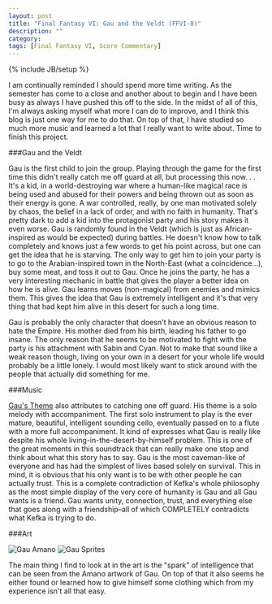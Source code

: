 ```yaml
---
layout: post
title: "Final Fantasy VI: Gau and the Veldt (FFVI-8)"
description: ""
category: 
tags: [Final Fantasy VI, Score Commentary]
---
```

{% include JB/setup %}

I am continually reminded I should spend more time writing. As the semester has come to a close and another about to begin and I have been busy as always I have pushed this off to the side. In the midst of all of this, I'm always asking myself what more I can do to improve, and I think this blog is just one way for me to do that. On top of that, I have studied so much more music and learned a lot that I really want to write about. Time to finish this project.

###Gau and the Veldt

Gau is the first child to join the group. Playing through the game for the first time this didn't really catch me off guard at all, but processing this now. . . It's a kid, in a world-destroying war where a human-like magical race is being used and abused for their powers and being thrown out as soon as their energy is gone. A war controlled, really, by one man motivated solely by chaos, the belief in a lack of order, and with no faith in humanity. That's pretty dark to add a kid into the protagonist party and his story makes it even worse. Gau is randomly found in the Veldt (which is just as African-inspired as would be expected) during battles. He doesn't know how to talk completely and knows just a few words to get his point across, but one can get the idea that he is starving. The only way to get him to join your party is to go to the Arabian-inspired town in the North-East (what a coincidence...), buy some meat, and toss it out to Gau. Once he joins the party, he has a very interesting mechanic in battle that gives the player a better idea on how he is alive. Gau learns moves (non-magical) from enemies and mimics them. This gives the idea that Gau is extremely intelligent and it's that very thing that had kept him alive in this desert for such a long time. 

Gau is probably the only character that doesn't have an obvious reason to hate the Empire. His mother died from his birth, leading his father to go insane. The only reason that he seems to be motivated to fight with the party is his attachment with Sabin and Cyan. Not to make that sound like a weak reason though, living on your own in a desert for your whole life would probably be a little lonely. I would most likely want to stick around with the people that actually did something for me.

###Music

[Gau's Theme](http://www.youtube.com/watch?v=OAapOGx41Y8) also attributes to catching one off guard. His theme is a solo melody with accompaniment. The first solo instrument to play is the ever mature, beautiful, intelligent sounding cello, eventually passed on to a flute with a more full accompaniment. It kind of expresses what Gau is really like despite his whole living-in-the-desert-by-himself problem. This is one of the great moments in this soundtrack that can really make one stop and think about what this story has to say. Gau is the most caveman-like of everyone and has had the simplest of lives based solely on survival. This in mind, it is obvious that his only want is to be with other people he can actually trust. This is a complete contradiction of Kefka's whole philosophy as the most simple display of the very core of humanity is Gau and all Gau wants is a friend. Gau wants unity, connection, trust, and everything else that goes along with a friendship–all of which COMPLETELY contradicts what Kefka is trying to do.

###Art   

![Gau Amano](http://static3.wikia.nocookie.net/__cb20120724221215/finalfantasy/images/7/72/Ff6gauart.jpg)
![Gau Sprites](http://static4.wikia.nocookie.net/__cb20121018060803/finalfantasy/images/8/81/FF6GauSprites.PNG)

The main thing I find to look at in the art is the "spark" of intelligence that can be seen from the Amano artwork of Gau. On top of that it also seems he either found or learned how to give himself some clothing which from my experience isn't all that easy. 